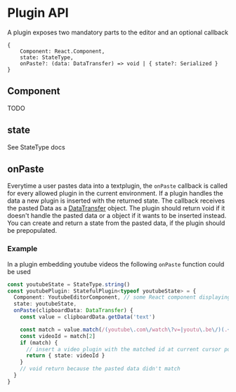 # Plugin API

A plugin exposes two mandatory parts to the editor and an optional callback

```
{
    Component: React.Component,
    state: StateType,
    onPaste?: (data: DataTransfer) => void | { state?: Serialized }
}
```

## Component

TODO

## state

See StateType docs

## onPaste

Everytime a user pastes data into a textplugin, the `onPaste` callback is called for every allowed plugin in the current environment. If a plugin handles the data a new plugin is inserted with the returned state.
The callback receives the pasted Data as a [DataTransfer](https://developer.mozilla.org/en-US/docs/Web/API/DataTransfer) object.
The plugin should return void if it doesn't handle the pasted data or a object if it wants to be inserted instead. You can create and return a state from the pasted data, if the plugin should be prepopulated.

### Example

In a plugin embedding youtube videos the following `onPaste` function could be used

```typescript
const youtubeState = StateType.string()
const youtubePlugin: StatefulPlugin<typeof youtubeState> = {
  Component: YoutubeEditorComponent, // some React component displaying the youtube video
  state: youtubeState,
  onPaste(clipboardData: DataTransfer) {
    const value = clipboardData.getData('text')

    const match = value.match(/(youtube\.com\/watch\?v=|youtu\.be\/)(.+)/)
    const videoId = match[2]
    if (match) {
      // insert a video plugin with the matched id at current cursor position
      return { state: videoId }
    }
    // void return because the pasted data didn't match
  }
}
```
